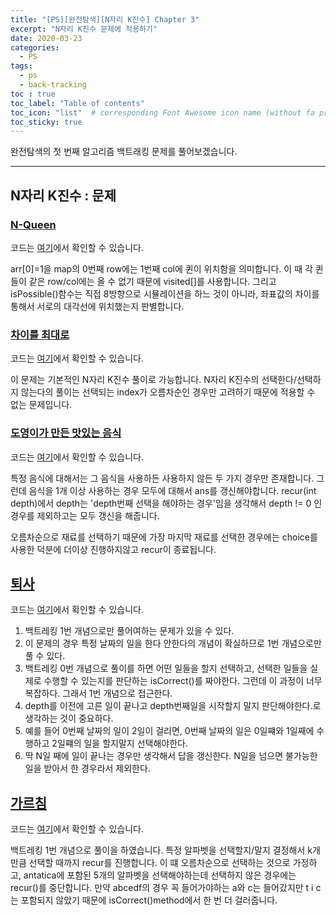 ```yaml
---
title: "[PS][완전탐색][N자리 K진수] Chapter 3"
excerpt: "N자리 K진수 문제에 적용하기"
date: 2020-03-23
categories:
  - PS
tags:
  - ps 
  - back-tracking
toc : true
toc_label: "Table of contents"
toc_icon: "list"  # corresponding Font Awesome icon name (without fa prefix)
toc_sticky: true
---
```


완전탐색의 첫 번째 알고리즘 백트래킹 문제를 풀어보겠습니다.   
- - -

## N자리 K진수 : 문제

### [N-Queen](https://www.acmicpc.net/problem/9663)

코드는 [여기](https://gist.github.com/niklasjang/2fa0b46c78e8fc831b019b807b261fd6)에서 확인할 수 있습니다.  

arr[0]=1을 map의 0번째 row에는 1번째 col에 퀸이 위치함을 의미합니다. 이 때 각 퀸들이 같은 row/col에는 올 수 없기 때문에 visited[]를 사용합니다. 그리고 isPossible()함수는 직접 8방향으로 시뮬레이션을 하느 것이 아니라, 좌표값의 차이를 통해서 서로의 대각선에 위치했는지 판별합니다.  

### [차이를 최대로](https://www.acmicpc.net/problem/10819)

코드는 [여기](https://gist.github.com/niklasjang/a5db9d774aad4b4e374902f42751c097)에서 확인할 수 있습니다.  

이 문제는 기본적인 N자리 K진수 풀이로 가능합니다. N자리 K진수의 선택한다/선택하지 않는다의 풀이는 선택되는 index가 오름차순인 경우만 고려하기 때문에 적용할 수 없는 문제입니다.

### [도영이가 만든 맛있는 음식](https://www.acmicpc.net/problem/2961)

코드는 [여기](https://gist.github.com/niklasjang/6c4333c0fd360ad0d421847abf0e470f)에서 확인할 수 있습니다.  

특정 음식에 대해서는 그 음식을 사용하든 사용하지 않든 두 가지 경우만 존재합니다. 그런데 음식을 1개 이상 사용하는 경우 모두에 대해서 ans를 갱신해야합니다. recur(int depth)에서 depth는 'depth번째 선택을 해야하는 경우'임을 생각해서 depth != 0 인 경우를 제외하고는 모두 갱신을 해줍니다.  

오름차순으로 재료를 선택하기 때문에 가장 마지막 재료를 선택한 경우에는 choice를 사용한 덕분에 더이상 진행하지않고 recur이 종료됩니다.  


## [퇴사](https://www.acmicpc.net/problem/14501)

코드는 [여기](https://gist.github.com/niklasjang/6c4333c0fd360ad0d421847abf0e470f)에서 확인할 수 있습니다.  

1. 백트레킹 1번 개념으로만 풀어여하는 문제가 있을 수 있다.
1. 이 문제의 경우 특정 날짜의 일을 한다 안한다의 개념이 확실하므로 1번 개념으로만 풀 수 있다. 
1. 백트레킹 0번 개념으로 풀이를 하면 어떤 일들을 할지 선택하고, 선택한 일들을 실제로 수행할 수 있는지를 판단하는 isCorrect()를 짜야한다. 그런데 이 과정이 너무 복잡하다. 그래서 1번 개념으로 접근한다. 
1. depth를 이전에 고른 일이 끝나고 depth번째일을 시작할지 말지 판단해야한다.로 생각하는 것이 중요하다.
1. 예를 들어 0번째 날짜의 일이 2일이 걸리면, 0번째 날짜의 일은 0일쨰와 1일째에 수행하고 2일쨰의 일을 할지말지 선택해야한다. 
1. 딱 N일 째에 일이 끝나는 경우만 생각해서 답을 갱신한다. N일을 넘으면 불가능한 일을 받아서 한 경우라서 제외한다. 

## [가르침](https://www.acmicpc.net/problem/1062)

코드는 [여기](https://gist.github.com/niklasjang/20ddcc35dacc134b00579431910e865f)에서 확인할 수 있습니다.  

백트레킹 1번 개념으로 풀이을 하였습니다. 특정 알파벳을 선택할지/말지 결정해서 k개만큼 선택할 때까지 recur를 진행합니다. 이 떄 오름차순으로 선택하는 것으로 가정하고, antatica에 포함된 5개의 알파벳을 선택해야하는데 선택하지 않은 경우에는 recur()를 중단합니다. 만약 abcedf의 경우 꼭 들어가야하는 a와 c는 들어갔지만 t i c는 포함되지 않았기 때문에 isCorrect()method에서 한 번 더 걸러줍니다.  



